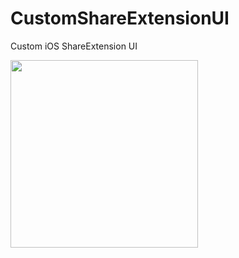 # CustomShareExtensionUI
Custom iOS ShareExtension UI

<img src="https://github.com/tomfriwel/CustomShareExtensionUI/blob/master/Screenshots/May-26-2017%2014-20-46.gif" width="300" />
